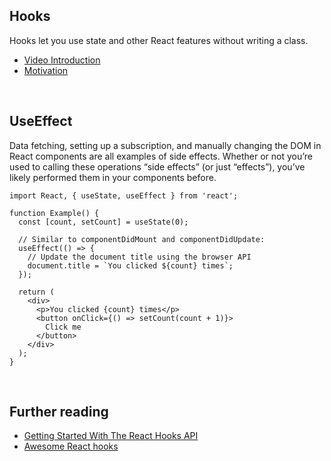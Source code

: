 ## Hooks
Hooks let you use state and other React features without writing a class.

- [Video Introduction](https://reactjs.org/docs/hooks-intro.html#video-introduction)
- [Motivation](https://reactjs.org/docs/hooks-intro.html#motivation)

<br />

## UseEffect
Data fetching, setting up a subscription, and manually changing the DOM in React components are all examples of side effects. Whether or not you’re used to calling these operations “side effects” (or just “effects”), you’ve likely performed them in your components before.

```
import React, { useState, useEffect } from 'react';

function Example() {
  const [count, setCount] = useState(0);

  // Similar to componentDidMount and componentDidUpdate:
  useEffect(() => {
    // Update the document title using the browser API
    document.title = `You clicked ${count} times`;
  });

  return (
    <div>
      <p>You clicked {count} times</p>
      <button onClick={() => setCount(count + 1)}>
        Click me
      </button>
    </div>
  );
}
```

<br />

## Further reading
- [Getting Started With The React Hooks API](https://www.smashingmagazine.com/2020/04/react-hooks-api-guide/)
- [Awesome React hooks](https://github.com/rehooks/awesome-react-hooks)
